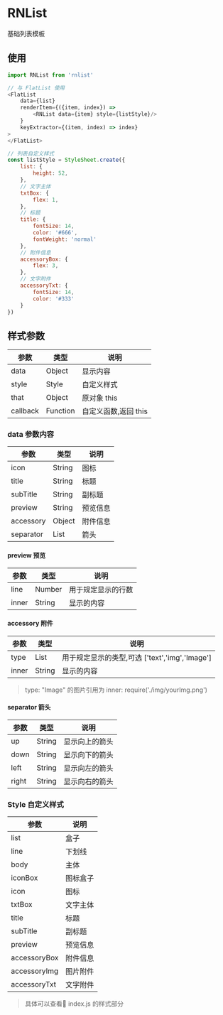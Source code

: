 # RNList

基础列表模板

## 使用

```javascript
import RNList from 'rnlist'

// 与 FlatList 使用
<FlatList
    data={list}
    renderItem={({item, index}) => 
        <RNList data={item} style={listStyle}/>
    }
    keyExtractor={(item, index) => index}
>
</FlatList>

// 列表自定义样式
const listStyle = StyleSheet.create({
	list: {
		height: 52,
	},
    // 文字主体
    txtBox: {
        flex: 1,
    },
    // 标题
    title: {
        fontSize: 14,
		color: '#666',
		fontWeight: 'normal'
	},
	// 附件信息
	accessoryBox: {
		flex: 3,
	},
	// 文字附件
	accessoryTxt: {
		fontSize: 14,
		color: '#333'
	}	
})
```

## 样式参数
| 参数           | 类型		  	 | 说明                       |
| ---           | ---			| ---                       |
| data          | Object		| 显示内容					|
| style         | Style			| 自定义样式                |
| that          | Object		| 原对象 this               |
| callback      | Function		| 自定义函数,返回 this        |

### data 参数内容
| 参数           | 类型		  	 | 说明                       |
| ---           | ---			| ---                         |
|icon           | String		| 图标						|
|title          | String		|标题                          |
|subTitle       | String		|副标题                        |
|preview        | String		|预览信息                       |
|accessory      | Object		|附件信息                       |
|separator      | List			|箭头                       |

#### preview 预览
| 参数           | 类型		  	 | 说明                       |
| ---           | ---			| ---                         |
| line			| Number		| 用于规定显示的行数				|
| inner			| String		| 显示的内容						|

#### accessory 附件
| 参数           | 类型		  	 | 说明                       |
| ---           | ---			| ---                         |
| type			| List			| 用于规定显示的类型,可选 ['text','img','Image']|
| inner			| String		| 显示的内容						|

> type: "Image" 的图片引用为 inner: require('./img/yourImg.png')

#### separator 箭头
| 参数           | 类型		  	 | 说明                       |
| ---           | ---			| ---                         |
| up			| String		| 显示向上的箭头				|
| down			| String		| 显示向下的箭头				|
| left			| String		| 显示向左的箭头				|
| right			| String		| 显示向右的箭头				|


### Style 自定义样式
| 参数           | 说明                       |
| ---           | ---                         |
|list           | 盒子                         |
|line           | 下划线                       |
|body           | 主体                        |
|iconBox        | 图标盒子						|
|icon           | 图标						|
|txtBox         | 文字主体                      |
|title          |标题                          |
|subTitle       |副标题                        |
|preview        |预览信息                       |
|accessoryBox   |附件信息                       |
|accessoryImg   |图片附件                       |
|accessoryTxt   |文字附件                       |


> 具体可以查看 index.js 的样式部分
